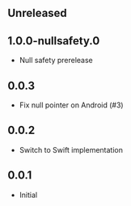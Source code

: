 ## Unreleased

## 1.0.0-nullsafety.0

* Null safety prerelease

## 0.0.3

* Fix null pointer on Android (#3)

## 0.0.2

* Switch to Swift implementation

## 0.0.1

* Initial
